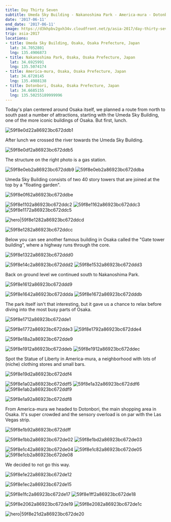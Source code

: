 ```yaml
---
title: Day Thirty Seven
subtitle: Umeda Sky Building - Nakanoshima Park - America-mura - Dotonbori
date: '2017-06-11'
end_date: '2017-06-11'
image: https://d3khpbv2gxh34v.cloudfront.net/p/asia-2017/day-thirty-seven/59f8e0bb2a86923bc672ddae.jpg
trip: asia-2017
locations:
- title: Umeda Sky Building, Osaka, Osaka Prefecture, Japan
  lat: 34.7052801
  lng: 135.4906873
- title: Nakanoshima Park, Osaka, Osaka Prefecture, Japan
  lat: 34.6925991
  lng: 135.5074174
- title: America-mura, Osaka, Osaka Prefecture, Japan
  lat: 34.6720145
  lng: 135.4988138
- title: Dotonbori, Osaka, Osaka Prefecture, Japan
  lat: 34.6685155
  lng: 135.50255189999996
---
```


Today's plan centered around Osaka itself, we planned a route from north to south past a number of attractions, starting with the Umeda Sky Building, one of the more iconic buildings of Osaka. 
But first, lunch.

![59f8e0d22a86923bc672ddb1](https://d3khpbv2gxh34v.cloudfront.net/p/asia-2017/day-thirty-seven/59f8e0d72a86923bc672ddb3.jpg "1.5")

After lunch we crossed the river towards the Umeda Sky Building.

![59f8e0df2a86923bc672ddb5](https://d3khpbv2gxh34v.cloudfront.net/p/asia-2017/day-thirty-seven/59f8e0e62a86923bc672ddb7.jpg "1.5")

The structure on the right photo is a gas station.

![59f8e0eb2a86923bc672ddb9](https://d3khpbv2gxh34v.cloudfront.net/p/asia-2017/day-thirty-seven/59f8e0f92a86923bc672ddc0.jpg "1.5")
![59f8e0eb2a86923bc672ddba](https://d3khpbv2gxh34v.cloudfront.net/p/asia-2017/day-thirty-seven/59f8e0f22a86923bc672ddbc.jpg "1.5")

Umeda Sky Building consists of two 40 story towers that are joined at the top by a "floating garden".

![59f8e0f62a86923bc672ddbe](https://d3khpbv2gxh34v.cloudfront.net/p/asia-2017/day-thirty-seven/59f8e0fd2a86923bc672ddc1.jpg "1.506")

![59f8e1102a86923bc672ddc2](https://d3khpbv2gxh34v.cloudfront.net/p/asia-2017/day-thirty-seven/59f8e1162a86923bc672ddc4.jpg "1.5")
![59f8e1162a86923bc672ddc3](https://d3khpbv2gxh34v.cloudfront.net/p/asia-2017/day-thirty-seven/59f8e11e2a86923bc672ddc7.jpg "1.5")
![59f8e1172a86923bc672ddc5](https://d3khpbv2gxh34v.cloudfront.net/p/asia-2017/day-thirty-seven/59f8e1212a86923bc672ddcb.jpg "1.5")

![hero|59f8e1282a86923bc672ddcd](https://d3khpbv2gxh34v.cloudfront.net/p/asia-2017/day-thirty-seven/59f8e1282a86923bc672ddcd.jpg "1.5")

![59f8e1282a86923bc672ddcc](https://d3khpbv2gxh34v.cloudfront.net/p/asia-2017/day-thirty-seven/59f8e1312a86923bc672ddcf.jpg "1.5")

Below you can see another famous building in Osaka called the "Gate tower building", where a highway runs through the core.

![59f8e1322a86923bc672ddd0](https://d3khpbv2gxh34v.cloudfront.net/p/asia-2017/day-thirty-seven/59f8e1392a86923bc672ddd1.jpg "1.5")

![59f8e14c2a86923bc672ddd2](https://d3khpbv2gxh34v.cloudfront.net/p/asia-2017/day-thirty-seven/59f8e1552a86923bc672ddd4.jpg "1.5")
![59f8e1532a86923bc672ddd3](https://d3khpbv2gxh34v.cloudfront.net/p/asia-2017/day-thirty-seven/59f8e15d2a86923bc672ddd8.jpg "1.5")

Back on ground level we continued south to Nakanoshima Park.

![59f8e1612a86923bc672ddd9](https://d3khpbv2gxh34v.cloudfront.net/p/asia-2017/day-thirty-seven/59f8e1672a86923bc672dddc.jpg "1.5")

![59f8e1642a86923bc672ddda](https://d3khpbv2gxh34v.cloudfront.net/p/asia-2017/day-thirty-seven/59f8e1722a86923bc672dde2.jpg "1.5")
![59f8e1672a86923bc672dddb](https://d3khpbv2gxh34v.cloudfront.net/p/asia-2017/day-thirty-seven/59f8e16f2a86923bc672dde0.jpg "1.5")

The park itself isn't that interesting, but it gave us a chance to relax before diving into the most busy parts of Osaka.

![59f8e1712a86923bc672dde1](https://d3khpbv2gxh34v.cloudfront.net/p/asia-2017/day-thirty-seven/59f8e17c2a86923bc672dde6.jpg "1.5")

![59f8e1772a86923bc672dde3](https://d3khpbv2gxh34v.cloudfront.net/p/asia-2017/day-thirty-seven/59f8e1842a86923bc672dde7.jpg "0.739")
![59f8e1792a86923bc672dde4](https://d3khpbv2gxh34v.cloudfront.net/p/asia-2017/day-thirty-seven/59f8e1872a86923bc672dde8.jpg "1.5")

![59f8e18a2a86923bc672dde9](https://d3khpbv2gxh34v.cloudfront.net/p/asia-2017/day-thirty-seven/59f8e1922a86923bc672dded.jpg "1.292")

![59f8e1912a86923bc672ddeb](https://d3khpbv2gxh34v.cloudfront.net/p/asia-2017/day-thirty-seven/59f8e19d2a86923bc672ddf3.jpg "1.5")
![59f8e1912a86923bc672ddec](https://d3khpbv2gxh34v.cloudfront.net/p/asia-2017/day-thirty-seven/59f8e19a2a86923bc672ddf2.jpg "1.5")

Spot the Statue of Liberty in America-mura, a neighborhood with lots of (niche) clothing stores and small bars.

![59f8e19d2a86923bc672ddf4](https://d3khpbv2gxh34v.cloudfront.net/p/asia-2017/day-thirty-seven/59f8e1a82a86923bc672ddf7.jpg "1.5")

![59f8e1a02a86923bc672ddf5](https://d3khpbv2gxh34v.cloudfront.net/p/asia-2017/day-thirty-seven/59f8e1b62a86923bc672ddfe.jpg "1.208")
![59f8e1a32a86923bc672ddf6](https://d3khpbv2gxh34v.cloudfront.net/p/asia-2017/day-thirty-seven/59f8e1ba2a86923bc672de00.jpg "1.5")
![59f8e1ab2a86923bc672ddf9](https://d3khpbv2gxh34v.cloudfront.net/p/asia-2017/day-thirty-seven/59f8e1ba2a86923bc672de01.jpg "1.5")

![59f8e1a92a86923bc672ddf8](https://d3khpbv2gxh34v.cloudfront.net/p/asia-2017/day-thirty-seven/59f8e1cb2a86923bc672de06.jpg "1.545")

From America-mura we headed to Dotonbori, the main shopping area in Osaka. It's super crowded and the sensory overload is on par with the Las Vegas strip.

![59f8e1b92a86923bc672ddff](https://d3khpbv2gxh34v.cloudfront.net/p/asia-2017/day-thirty-seven/59f8e1cb2a86923bc672de07.jpg "1.5")

![59f8e1bb2a86923bc672de02](https://d3khpbv2gxh34v.cloudfront.net/p/asia-2017/day-thirty-seven/59f8e1df2a86923bc672de0e.jpg "1.5")
![59f8e1bd2a86923bc672de03](https://d3khpbv2gxh34v.cloudfront.net/p/asia-2017/day-thirty-seven/59f8e1e22a86923bc672de11.jpg "1.5")

![59f8e1c42a86923bc672de04](https://d3khpbv2gxh34v.cloudfront.net/p/asia-2017/day-thirty-seven/59f8e1e02a86923bc672de0f.jpg "1.5")
![59f8e1c82a86923bc672de05](https://d3khpbv2gxh34v.cloudfront.net/p/asia-2017/day-thirty-seven/59f8e1e52a86923bc672de13.jpg "1.849")
![59f8e1cb2a86923bc672de08](https://d3khpbv2gxh34v.cloudfront.net/p/asia-2017/day-thirty-seven/59f8e1e12a86923bc672de10.jpg "1.5")

We decided to not go this way.

![59f8e1e22a86923bc672de12](https://d3khpbv2gxh34v.cloudfront.net/p/asia-2017/day-thirty-seven/59f8e1e92a86923bc672de14.jpg "1.5")

![59f8e1ec2a86923bc672de15](https://d3khpbv2gxh34v.cloudfront.net/p/asia-2017/day-thirty-seven/59f8e1f32a86923bc672de16.jpg "1.5")

![59f8e1fc2a86923bc672de17](https://d3khpbv2gxh34v.cloudfront.net/p/asia-2017/day-thirty-seven/59f8e2062a86923bc672de1a.jpg "1.5")
![59f8e1ff2a86923bc672de18](https://d3khpbv2gxh34v.cloudfront.net/p/asia-2017/day-thirty-seven/59f8e2082a86923bc672de1b.jpg "1.5")

![59f8e2062a86923bc672de19](https://d3khpbv2gxh34v.cloudfront.net/p/asia-2017/day-thirty-seven/59f8e2122a86923bc672de1e.jpg "1.5")
![59f8e2082a86923bc672de1c](https://d3khpbv2gxh34v.cloudfront.net/p/asia-2017/day-thirty-seven/59f8e2132a86923bc672de1f.jpg "2.07")

![hero|59f8e21d2a86923bc672de20](https://d3khpbv2gxh34v.cloudfront.net/p/asia-2017/day-thirty-seven/59f8e21d2a86923bc672de20.jpg "1.5")

